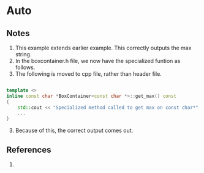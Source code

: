 # Auto

## Notes
1. This example extends earlier example. This correctly outputs the max string. 
2. In the boxcontainer.h file, we now have the specialized funtion as follows.
3. The following is moved to cpp file, rather than header file.

```cpp

template <>
inline const char *BoxContainer<const char *>::get_max() const
{
	std::cout << "Specialized method called to get max on const char*" << std::endl;
    ...
}
```

3. Because of this, the correct output comes out. 


## References

1. 

